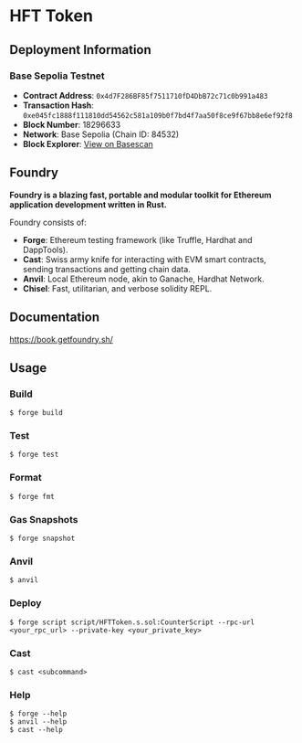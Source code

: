 # HFT Token

## Deployment Information

### Base Sepolia Testnet
- **Contract Address**: `0x4d7F286BF85f7511710fD4DbB72c71c0b991a483`
- **Transaction Hash**: `0xe045fc1888f111810dd54562c581a109b0f7bd4f7aa50f8ce9f67bb8e6ef92f8`
- **Block Number**: 18296633
- **Network**: Base Sepolia (Chain ID: 84532)
- **Block Explorer**: [View on Basescan](https://sepolia.basescan.org/address/0x4d7F286BF85f7511710fD4DbB72c71c0b991a483)

## Foundry

**Foundry is a blazing fast, portable and modular toolkit for Ethereum application development written in Rust.**

Foundry consists of:

-   **Forge**: Ethereum testing framework (like Truffle, Hardhat and DappTools).
-   **Cast**: Swiss army knife for interacting with EVM smart contracts, sending transactions and getting chain data.
-   **Anvil**: Local Ethereum node, akin to Ganache, Hardhat Network.
-   **Chisel**: Fast, utilitarian, and verbose solidity REPL.

## Documentation

https://book.getfoundry.sh/

## Usage

### Build

```shell
$ forge build
```

### Test

```shell
$ forge test
```

### Format

```shell
$ forge fmt
```

### Gas Snapshots

```shell
$ forge snapshot
```

### Anvil

```shell
$ anvil
```

### Deploy

```shell
$ forge script script/HFTToken.s.sol:CounterScript --rpc-url <your_rpc_url> --private-key <your_private_key>
```

### Cast

```shell
$ cast <subcommand>
```

### Help

```shell
$ forge --help
$ anvil --help
$ cast --help

